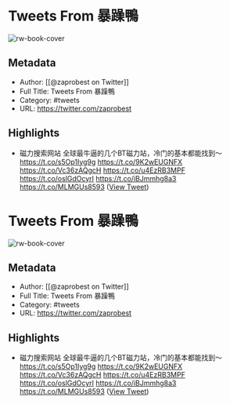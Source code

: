 # Tweets From 暴躁鴨

![rw-book-cover](https://pbs.twimg.com/profile_images/1825841192740999168/YY2WMaQi.jpg)

## Metadata
- Author: [[@zaprobest on Twitter]]
- Full Title: Tweets From 暴躁鴨
- Category: #tweets
- URL: https://twitter.com/zaprobest

## Highlights
- 磁力搜索网站
  全球最牛逼的几个BT磁力站，冷门的基本都能找到～
  https://t.co/s5Op1Iyg9g
  https://t.co/9K2wEUGNFX
  https://t.co/Vc36zAQgcH
  https://t.co/u4EzRB3MPF
  https://t.co/oslGdOcyrI
  https://t.co/iBJmmhg8a3
  https://t.co/MLMGUs8593 ([View Tweet](https://twitter.com/zaprobest/status/1718416807500149153))
# Tweets From 暴躁鴨

![rw-book-cover](https://pbs.twimg.com/profile_images/1825841192740999168/YY2WMaQi.jpg)

## Metadata
- Author: [[@zaprobest on Twitter]]
- Full Title: Tweets From 暴躁鴨
- Category: #tweets
- URL: https://twitter.com/zaprobest

## Highlights
- 磁力搜索网站
  全球最牛逼的几个BT磁力站，冷门的基本都能找到～
  https://t.co/s5Op1Iyg9g
  https://t.co/9K2wEUGNFX
  https://t.co/Vc36zAQgcH
  https://t.co/u4EzRB3MPF
  https://t.co/oslGdOcyrI
  https://t.co/iBJmmhg8a3
  https://t.co/MLMGUs8593 ([View Tweet](https://twitter.com/zaprobest/status/1718416807500149153))
